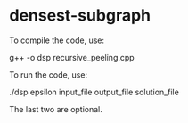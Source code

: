 # densest-subgraph

To compile the code, use:

g++ -o dsp recursive_peeling.cpp

To run the code, use:

./dsp epsilon input_file output_file solution_file

The last two are optional.
